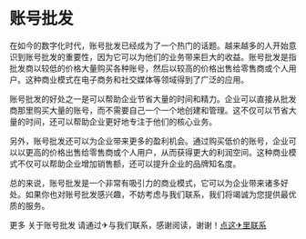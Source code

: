 # 账号批发

在如今的数字化时代，账号批发已经成为了一个热门的话题。越来越多的人开始意识到账号批发的重要性，因为它可以为他们的业务带来巨大的收益。账号批发是指批发商以较低的价格大量购买各种账号，然后以较高的价格出售给零售商或个人用户。这种商业模式在电子商务和社交媒体等领域得到了广泛的应用。

账号批发的好处之一是可以帮助企业节省大量的时间和精力。企业可以直接从批发商那里购买大量的账号，而不需要自己一个一个地创建和管理。这不仅可以节省大量的时间，还可以帮助企业更好地专注于他们的核心业务。

另外，账号批发还可以为企业带来更多的盈利机会。通过购买低价的账号，企业可以以更高的价格出售给零售商或个人用户，从而获得更大的利润空间。这种商业模式不仅可以帮助企业增加销售额，还可以提升企业的品牌知名度。

总的来说，账号批发是一个非常有吸引力的商业模式，它可以为企业带来诸多好处。如果你也对账号批发感兴趣，不妨考虑与我们联系，我们将竭诚为您提供最优质的服务。

更多 关于账号批发 请通过✈与我们联系，感谢阅读，谢谢！[点这✈里联系](https://d.k02.cc)